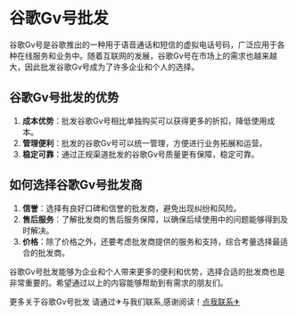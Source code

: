 # 谷歌Gv号批发

谷歌Gv号是谷歌推出的一种用于语音通话和短信的虚拟电话号码，广泛应用于各种在线服务和业务中。随着互联网的发展，谷歌Gv号在市场上的需求也越来越大，因此批发谷歌Gv号成为了许多企业和个人的选择。

## 谷歌Gv号批发的优势

1. **成本优势**：批发谷歌Gv号相比单独购买可以获得更多的折扣，降低使用成本。
2. **管理便利**：批发的谷歌Gv号可以统一管理，方便进行业务拓展和运营。
3. **稳定可靠**：通过正规渠道批发的谷歌Gv号质量更有保障，稳定可靠。

## 如何选择谷歌Gv号批发商

1. **信誉**：选择有良好口碑和信誉的批发商，避免出现纠纷和风险。
2. **售后服务**：了解批发商的售后服务保障，以确保后续使用中的问题能够得到及时解决。
3. **价格**：除了价格之外，还要考虑批发商提供的服务和支持，综合考量选择最适合的批发商。

谷歌Gv号批发能够为企业和个人带来更多的便利和优势，选择合适的批发商也是非常重要的。希望通过以上的内容能够帮助到有需求的朋友们。

更多关于谷歌Gv号批发 请通过✈与我们联系,感谢阅读！[点我联系✈](https://gm.G208.com)